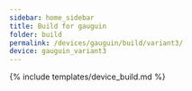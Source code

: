 ```yaml
---
sidebar: home_sidebar
title: Build for gauguin
folder: build
permalink: /devices/gauguin/build/variant3/
device: gauguin_variant3
---
```

{% include templates/device_build.md %}
